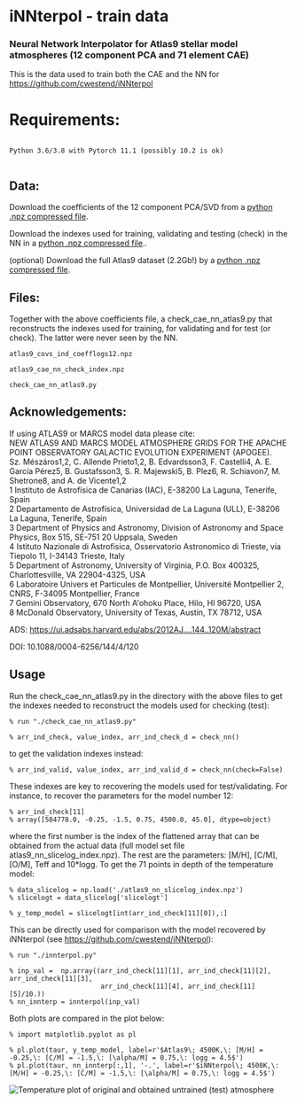 # iNNterpol - train data
### Neural Network Interpolator for Atlas9 stellar model atmospheres (12 component PCA and 71 element CAE)


This is the data used to train both the CAE and the NN for https://github.com/cwestend/iNNterpol


# Requirements:


```

Python 3.6/3.8 with Pytorch 11.1 (possibly 10.2 is ok)


```
## Data:

Download the coefficients of the 12 component PCA/SVD from a [python .npz compressed file](https://cloud.iac.es/index.php/s/oNjrKkPHjn42fbe).

Download the indexes used for training, validating and testing (check) in the NN in a [python .npz compressed file](https://cloud.iac.es/index.php/s/XokeDEQ3eHowtwZ)..

(optional) Download the full Atlas9 dataset (2.2Gb!) by a [python .npz compressed file](https://cloud.iac.es/index.php/s/aEBE2dAao4Wc6JF). 

## Files:

Together with the above coefficients file, a check_cae_nn_atlas9.py that reconstructs the indexes used for training, for
validating and for test (or check). The latter were never seen by the NN.

```
atlas9_covs_ind_coefflogs12.npz

atlas9_cae_nn_check_index.npz

check_cae_nn_atlas9.py 

```

## Acknowledgements:

If using ATLAS9 or MARCS model data please cite:   
NEW ATLAS9 AND MARCS MODEL ATMOSPHERE GRIDS FOR THE APACHE POINT OBSERVATORY GALACTIC EVOLUTION EXPERIMENT (APOGEE).  
 Sz. Mészáros1,2, C. Allende Prieto1,2, B. Edvardsson3, F. Castelli4, A. E. García Pérez5, B. Gustafsson3, S. R. Majewski5, B. Plez6, R. Schiavon7, M. Shetrone8, and A. de Vicente1,2  
1 Instituto de Astrofísica de Canarias (IAC), E-38200 La Laguna, Tenerife, Spain  
2 Departamento de Astrofísica, Universidad de La Laguna (ULL), E-38206 La Laguna, Tenerife, Spain  
3 Department of Physics and Astronomy, Division of Astronomy and Space Physics, Box 515, SE-751 20 Uppsala, Sweden  
4 Istituto Nazionale di Astrofisica, Osservatorio Astronomico di Trieste, via Tiepolo 11, I-34143 Trieste, Italy  
5 Department of Astronomy, University of Virginia, P.O. Box 400325, Charlottesville, VA 22904-4325, USA  
6 Laboratoire Univers et Particules de Montpellier, Université Montpellier 2, CNRS, F-34095 Montpellier, France  
7 Gemini Observatory, 670 North A'ohoku Place, Hilo, HI 96720, USA  
8 McDonald Observatory, University of Texas, Austin, TX 78712, USA  

ADS: https://ui.adsabs.harvard.edu/abs/2012AJ....144..120M/abstract

DOI: 10.1088/0004-6256/144/4/120

## Usage

Run the check_cae_nn_atlas9.py in the directory with the above files to get the indexes needed to reconstruct the models used for checking (test):

```
% run "./check_cae_nn_atlas9.py"

% arr_ind_check, value_index, arr_ind_check_d = check_nn()
```

to get the validation indexes instead:

```
% arr_ind_valid, value_index, arr_ind_valid_d = check_nn(check=False)
```

These indexes are key to recovering the models used for test/validating. For instance, to recover the parameters for the model number 12:

```
% arr_ind_check[11]
% array([584778.0, -0.25, -1.5, 0.75, 4500.0, 45.0], dtype=object)
```
where the first number is the index of the flattened array that can be obtained from the actual data (full model set file atlas9_nn_slicelog_index.npz).
The rest are the parameters: [M/H], [C/M], [O/M], Teff and 10*logg.
To get the 71 points in depth of the temperature model:

```
% data_slicelog = np.load('./atlas9_nn_slicelog_index.npz')
% slicelogt = data_slicelog['slicelogt']

% y_temp_model = slicelogt[int(arr_ind_check[11][0]),:]
```

This can be directly used for comparison with the model recovered by iNNterpol (see https://github.com/cwestend/iNNterpol):


```
% run "./innterpol.py"

% inp_val =  np.array((arr_ind_check[11][1], arr_ind_check[11][2], arr_ind_check[11][3],
                       arr_ind_check[11][4], arr_ind_check[11][5]/10.))
% nn_innterp = innterpol(inp_val)

```
Both plots are compared in the plot below:

```
% import matplotlib.pyplot as pl

% pl.plot(taur, y_temp_model, label=r'$Atlas9\; 4500K,\: [M/H] = -0.25,\: [C/M] = -1.5,\: [\alpha/M] = 0.75,\: logg = 4.5$')
% pl.plot(taur, nn_innterp[:,1], '-.', label=r'$iNNterpol\; 4500K,\: [M/H] = -0.25,\: [C/M] = -1.5,\: [\alpha/M] = 0.75,\: logg = 4.5$')

```

![Temperature plot of original and obtained untrained (test) atmosphere](../../assets/Temp_CAE_16_71_Teff4500_lgg45_github.png?raw=true)
